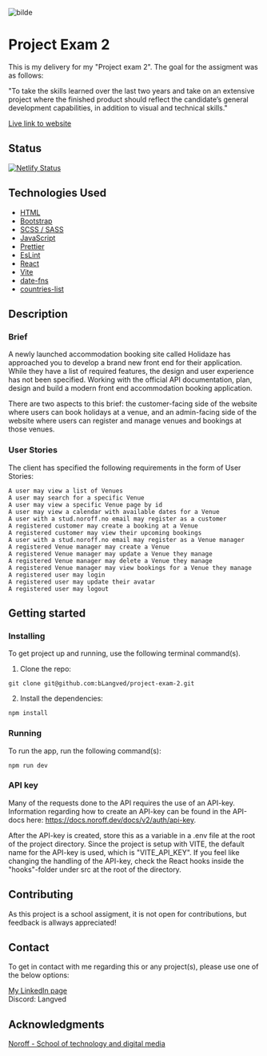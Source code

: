 ![bilde](https://github.com/bLangved/project-exam-2/assets/101604131/7fd1761e-5974-45d8-ba5f-f485d31eae63)

# Project Exam 2
This is my delivery for my "Project exam 2". The goal for the assigment was as follows:

"To take the skills learned over the last two years and take on an extensive project where the finished product should reflect the candidate’s general development capabilities, in addition to visual and technical skills."

[Live link to website](https://bhlweb-holidaze.netlify.app/)

## Status
[![Netlify Status](https://api.netlify.com/api/v1/badges/5087b844-a286-4b0a-92b0-04d10ba8d56b/deploy-status)](https://app.netlify.com/sites/bhlweb-holidaze/deploys)

## Technologies Used

- [HTML](https://developer.mozilla.org/en-US/docs/Web/HTML)
- [Bootstrap](https://getbootstrap.com/)
- [SCSS / SASS](https://sass-lang.com/)
- [JavaScript](https://www.javascript.com/)
- [Prettier](https://prettier.io/)
- [EsLint](https://eslint.org/)
- [React](https://react.dev/)
- [Vite](https://vitejs.dev/)
- [date-fns](https://www.npmjs.com/package/date-fns)
- [countries-list](https://www.npmjs.com/package/countries-list)

## Description

### Brief

A newly launched accommodation booking site called Holidaze has approached you to develop a brand new front end for their application. While they have a list of required features, the design and user experience has not been specified. Working with the official API documentation, plan, design and build a modern front end accommodation booking application.

There are two aspects to this brief: the customer-facing side of the website where users can book holidays at a venue, and an admin-facing side of the website where users can register and manage venues and bookings at those venues.

### User Stories

The client has specified the following requirements in the form of User Stories:

```
A user may view a list of Venues
A user may search for a specific Venue
A user may view a specific Venue page by id
A user may view a calendar with available dates for a Venue
A user with a stud.noroff.no email may register as a customer
A registered customer may create a booking at a Venue
A registered customer may view their upcoming bookings
A user with a stud.noroff.no email may register as a Venue manager
A registered Venue manager may create a Venue
A registered Venue manager may update a Venue they manage
A registered Venue manager may delete a Venue they manage
A registered Venue manager may view bookings for a Venue they manage
A registered user may login
A registered user may update their avatar
A registered user may logout
```


## Getting started

### Installing

To get project up and running, use the following terminal command(s). 

1. Clone the repo:

```
git clone git@github.com:bLangved/project-exam-2.git
```

2. Install the dependencies:

```
npm install
```

### Running

To run the app, run the following command(s):

```
npm run dev
```


### API key
Many of the requests done to the API requires the use of an API-key. Information regarding how to create an API-key can be found in the API-docs here: https://docs.noroff.dev/docs/v2/auth/api-key. 

After the API-key is created, store this as a variable in a .env file at the root of the project directory. Since the project is setup with VITE, the default name for the API-key is used, which is "VITE_API_KEY". 
If you feel like changing the handling of the API-key, check the React hooks inside the "hooks"-folder under src at the root of the directory. 

## Contributing

As this project is a school assigment, it is not open for contributions, but feedback is allways appreciated!

## Contact

To get in contact with me regarding this or any project(s), please use one of the below options:

[My LinkedIn page](https://www.linkedin.com/in/bj%C3%B8rnar-heian-langved-23157b246/)
<br>
Discord: Langved

## Acknowledgments

[Noroff - School of technology and digital media](https://www.noroff.no/en)
